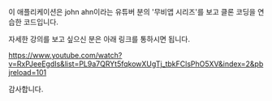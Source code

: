 이 애플리케이션은 john ahn이라는 유튜버 분의 '무비앱 시리즈'를 보고 클론 코딩을 연습한 코드입니다.

자세한 강의를 보고 싶으신 분은 아래 링크를 통하시면 됩니다.

https://www.youtube.com/watch?v=RxPJeeEgdIs&list=PL9a7QRYt5fqkowXUgTj_tbkFClsPhO5XV&index=2&pbjreload=101

감사합니다.
